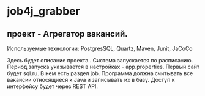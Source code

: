 # job4j_grabber
## проект - Агрегатор вакансий.
Используемые технологии: PostgresSQL, Quartz, Maven, Junit, JaCoCo

Здесь будет описание проекта..
Система запускается по расписанию. Период запуска указывается в настройках - app.properties.
Первый сайт будет sql.ru. В нем есть раздел job. Программа должна считывать все вакансии относящиеся к Java и записывать их в базу.
Доступ к интерфейсу будет через REST API.